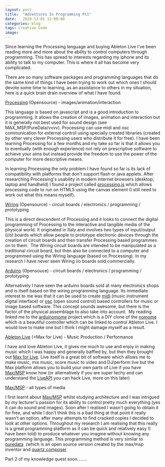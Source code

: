 ```yaml
---
layout: post
title:  "Adventures In Programming Pt1"
date:   2010-12-01 12:00:00
categories: blog
tags: Creative Code
image:
---
```


Since learning the Processing language and buying Ableton Live I've been reading more and more about the ability to control computers through programming. This has spread to interests regarding my iphone and its ability to talk to my computer. This is where it all has become very complicated.

There are so many software packages and programming languages that do the same kind of things I have been trying to work out which ones I should devote some time to learning, as an assistance to others in my situation, here is a quick brain drain overview of what I have found.

[Processing](http://www.processing.org/) (Opensource) - images/animation/interaction

This language is based on javascript and is a good introduction to programming. It allows the creation of images, animation and interaction but it is generally not best used for sound design (see MAX_MSP/PureData/vvvv). Processing can use midi and osc communication for external control using specially created libraries (created by other very clever Processing users who distribute it for free). I have been learning Processing for a few months and my take so far is that it allows you to eventually (with enough experience) not rely on prescriptive software to achieve your aims but instead provide the freedom to use the power of the computer for more descriptive means.

In learning Processing the only problem I have found so far is its lack of compatibility with platforms that don't support flash or java applets. After researching Processing's usability in modern internet browsers (desktop, laptop and handheld) I found a project called [processing.js](ttp://processingjs.org/) which allows processing code to run on HTML5 using the canvas element (I still need to work out what this means myself).

[Wiring](http://www.wiring.org.co) (Opensource) - circuit boards / electronics / programming / prototyping

This is a direct descendent of Processing and it looks to connect the digital programming of Processing to the interactive and tangible media of the physical world. It originated in Italy and involves two types of input/output (i/o) boards which allow people to prototype electronic devices through the creation of circuit boards and then transfer Processing based programmes on to them.  The Wiring circuit boards are intended to be manipulated as a traditional circuit board, but then also be connected to a computer and programmed using the Wiring language (based on Processing). In my research I have never seen Wiring i/o boards sold commercially.

[Arduino](http://www.arduino.cc) (Opensouce) - circuit boards / electronics / programming / prototyping

Alternatively I have seen the arduino boards sold at many electronics shops and is itself based on the wiring programming language. Its immediate interest to me was that it can be used to create <a title="Midi definition" href="http://en.wikipedia.org/wiki/Musical_Instrument_Digital_Interface" target="_blank">midi</a> (music instrument digital interface) or <a title="OpenSoundControl" href="http://opensoundcontrol.org/" target="_blank">osc</a> (open sound control) based controllers for music or image based software. This concept sounds awesome, but there is the factor of the physical assemblage to also take into account.  My reading linked me to the <a title="Arduinome" href="http://flipmu.com/work/arduinome/" target="_blank">arduinomome</a> project which is a DIY clone of the <a title="Monome" href="http://monome.org/" target="_blank">nomome</a> which is a beautiful controller which can be linked to control Ableton Live. I would love to make one but I think I might damage myself as a result.

<a title="Ableton Live" href="http://www.ableton.com/" target="_blank">Ableton Live</a> (+Max for Live) - Music Production / Performance

I have and love Ableton Live, it gives me much to use and enjoy in making music which I was happy and generally baffled by, but then they brought out <a title="Max for Live" href="http://www.ableton.com/maxforlive" target="_blank">Max for Live</a>. Live itself is a great bit of software which allows me to make music, mix music, score music to video and DJ/perform live but the Max platform allows you to build your own parts of Live if you have <a title="Max/MSP" href="http://cycling74.com/" target="_blank">Max/MSP</a> know how (or alternatively if you are super techy and can understand the <a title="Live API" href="http://opensoundcontrol.org/implementation/liveapi-abelton-live" target="_blank">LiveAPI</a> you can hack Live, more on this later)

<a title="Max/MSP" href="http://cycling74.com/" target="_blank">Max/MSP</a> - all types of media

I first learnt about <a title="Max/MSP" href="http://cycling74.com/" target="_blank">Max/MSP</a> whilst studying architecture and I was intrigued by my lecturer's passion for its ability to control pretty much everything (yes it can do sound and images). Soon after I realised I wasn't going to obtain it for free, and while I don't think this is a bad thing at that point it really wasn't an option, after many attempts to find cracked copies I decided to look at other options. Throughout my research I am realising that this really is a great programming platform as it can be quick and relatively easy (I have been told) to produce whatever you imagine without knowing any programming language. This programming method is very similar to <a title="Puredata" href="http://puredata.info/" target="_blank">puredata</a>  (which is an open source version created by the max/msp inventor and <a title="Quartz Composer" href="http://en.wikipedia.org/wiki/Quartz_Composer" target="_blank">quartz composer</a>.

Part 2 of my knowledge quest soon........
